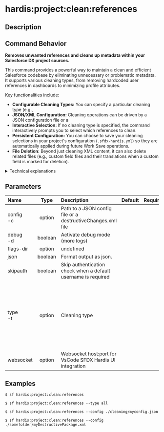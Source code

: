 <!-- This file has been generated with command 'sf hardis:doc:plugin:generate'. Please do not update it manually or it may be overwritten -->
# hardis:project:clean:references

## Description


## Command Behavior

**Removes unwanted references and cleans up metadata within your Salesforce DX project sources.**

This command provides a powerful way to maintain a clean and efficient Salesforce codebase by eliminating unnecessary or problematic metadata. It supports various cleaning types, from removing hardcoded user references in dashboards to minimizing profile attributes.

Key functionalities include:

- **Configurable Cleaning Types:** You can specify a particular cleaning type (e.g., 
- **JSON/XML Configuration:** Cleaning operations can be driven by a JSON configuration file or a 
- **Interactive Selection:** If no cleaning type is specified, the command interactively prompts you to select which references to clean.
- **Persistent Configuration:** You can choose to save your cleaning selections in your project's configuration (`.sfdx-hardis.yml`) so they are automatically applied during future Work Save operations.
- **File Deletion:** Beyond just cleaning XML content, it can also delete related files (e.g., custom field files and their translations when a custom field is marked for deletion).

<details>
<summary>Technical explanations</summary>

The command's technical implementation involves several steps:

- **Configuration Loading:** It reads the project's configuration to determine default cleaning types and user preferences.
- **Cleaning Type Processing:** For each selected cleaning type, it either executes a dedicated sub-command (e.g., 
- **XML Filtering:** For template-based cleanings, it constructs a temporary JSON configuration file based on predefined templates or user-provided 
- **Package.xml Cleanup:** It iterates through 
- **Object Property Removal:** The 
</details>


## Parameters

|Name|Type|Description|Default|Required|Options|
|:---|:--:|:----------|:-----:|:------:|:-----:|
|config<br/>-c|option|Path to a JSON config file or a destructiveChanges.xml file||||
|debug<br/>-d|boolean|Activate debug mode (more logs)||||
|flags-dir|option|undefined||||
|json|boolean|Format output as json.||||
|skipauth|boolean|Skip authentication check when a default username is required||||
|type<br/>-t|option|Cleaning type|||all<br/>caseentitlement<br/>dashboards<br/>datadotcom<br/>destructivechanges<br/>localfields<br/>productrequest<br/>entitlement<br/>flowPositions<br/>sensitiveMetadatas<br/>minimizeProfiles|
|websocket|option|Websocket host:port for VsCode SFDX Hardis UI integration||||

## Examples

```shell
$ sf hardis:project:clean:references
```

```shell
$ sf hardis:project:clean:references --type all
```

```shell
$ sf hardis:project:clean:references --config ./cleaning/myconfig.json
```

```shell
$ sf hardis:project:clean:references --config ./somefolder/myDestructivePackage.xml
```


